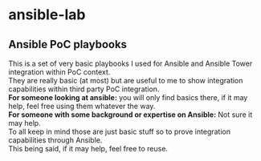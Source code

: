 # ansible-lab
<H2>Ansible PoC playbooks</H2>
This is a set of very basic playbooks I used for Ansible and Ansible Tower integration within PoC context.
<br>
They are really basic (at most) but are useful to me to show integration capabilities within third party PoC integration.
<br>
<b>For someone looking at ansible:</b> you will only find basics there, if it may help, feel free using them whatever the way.
<br><b>For someone with some background or expertise on Ansible:</b> Not sure it may help.
<br>To all keep in mind those are just basic stuff so to prove integration capabilities through Ansible.
<br>This being said, if it may help, feel free to reuse.

